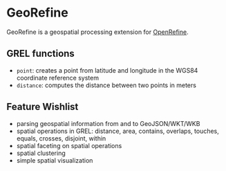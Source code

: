 GeoRefine
=========

GeoRefine is a geospatial processing extension for [OpenRefine](http://openrefine.org/).

GREL functions
--------------

 * `point`: creates a point from latitude and longitude in the WGS84 coordinate reference system
 * `distance`: computes the distance between two points in meters

Feature Wishlist
----------------

 * parsing geospatial information from and to GeoJSON/WKT/WKB
 * spatial operations in GREL: distance, area, contains, overlaps, touches, equals, crosses, disjoint, within
 * spatial faceting on spatial operations
 * spatial clustering
 * simple spatial visualization
